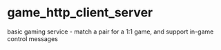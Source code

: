 # game_http_client_server
basic gaming service - match a pair for a 1:1 game, and support in-game control messages
